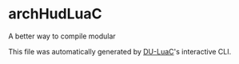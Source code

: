 # archHudLuaC

A better way to compile modular

This file was automatically generated by [DU-LuaC](https://github.com/wolfe-labs/DU-LuaC)'s interactive CLI.
